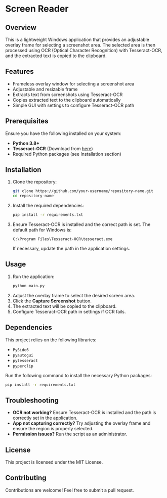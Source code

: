 # Screen Reader

## Overview
This is a lightweight Windows application that provides an adjustable overlay frame for selecting a screenshot area. The selected area is then processed using OCR (Optical Character Recognition) with Tesseract-OCR, and the extracted text is copied to the clipboard.

## Features
- Frameless overlay window for selecting a screenshot area
- Adjustable and resizable frame
- Extracts text from screenshots using Tesseract-OCR
- Copies extracted text to the clipboard automatically
- Simple GUI with settings to configure Tesseract-OCR path

## Prerequisites
Ensure you have the following installed on your system:
- **Python 3.8+**
- **Tesseract-OCR** (Download from [here](https://github.com/tesseract-ocr/tesseract))
- Required Python packages (see Installation section)

## Installation
1. Clone the repository:
   ```bash
   git clone https://github.com/your-username/repository-name.git
   cd repository-name
   ```
2. Install the required dependencies:
   ```bash
   pip install -r requirements.txt
   ```
3. Ensure Tesseract-OCR is installed and the correct path is set. The default path for Windows is:
   ```
   C:\Program Files\Tesseract-OCR\tesseract.exe
   ```
   If necessary, update the path in the application settings.

## Usage
1. Run the application:
   ```bash
   python main.py
   ```
2. Adjust the overlay frame to select the desired screen area.
3. Click the **Capture Screenshot** button.
4. The extracted text will be copied to the clipboard.
5. Configure Tesseract-OCR path in settings if OCR fails.

## Dependencies
This project relies on the following libraries:
- `PySide6`
- `pyautogui`
- `pytesseract`
- `pyperclip`

Run the following command to install the necessary Python packages:
```bash
pip install -r requirements.txt
```

## Troubleshooting
- **OCR not working?** Ensure Tesseract-OCR is installed and the path is correctly set in the application.
- **App not capturing correctly?** Try adjusting the overlay frame and ensure the region is properly selected.
- **Permission issues?** Run the script as an administrator.

## License
This project is licensed under the MIT License.

## Contributing
Contributions are welcome! Feel free to submit a pull request.

